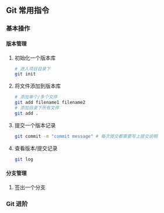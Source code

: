 ## Git 常用指令

### 基本操作
#### 版本管理
1. 初始化一个版本库
    ```bash
    # 进入项目目录下
    git init
    ```
2. 将文件添加到版本库
    ```bash
    # 添加单个/多个文件
    git add filename1 filename2
    # 添加目录下所有文件
    git add .
    ```
3. 提交一个版本记录
    ```bash
    git commit -m "commit message" # 每次提交都需要写上提交说明
    ```
4. 查看版本/提交记录
    ```bash
    git log
    ```
#### 分支管理
1. 签出一个分支
### Git 进阶